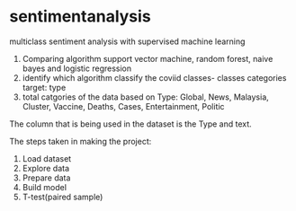 # sentimentanalysis
multiclass sentiment analysis with supervised machine learning


1. Comparing algorithm support vector machine, random forest, naive bayes and logistic regression  
2. identify which algorithm classify the coviid classes- classes categories target: type 
3. total catgories of the data based on Type: Global, News, Malaysia, Cluster, Vaccine, Deaths, Cases, Entertainment, Politic

The column that is being used in the dataset is the Type and text.

The steps taken in making the project:
1. Load dataset 
2. Explore data
3. Prepare data
4. Build model
5. T-test(paired sample)
